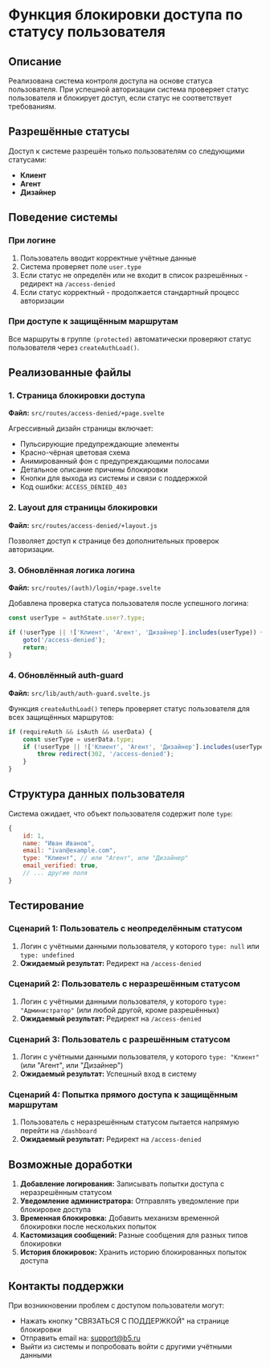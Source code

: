 # Функция блокировки доступа по статусу пользователя

## Описание

Реализована система контроля доступа на основе статуса пользователя. При успешной авторизации система проверяет статус пользователя и блокирует доступ, если статус не соответствует требованиям.

## Разрешённые статусы

Доступ к системе разрешён только пользователям со следующими статусами:
- **Клиент**
- **Агент**
- **Дизайнер**

## Поведение системы

### При логине
1. Пользователь вводит корректные учётные данные
2. Система проверяет поле `user.type`
3. Если статус не определён или не входит в список разрешённых - редирект на `/access-denied`
4. Если статус корректный - продолжается стандартный процесс авторизации

### При доступе к защищённым маршрутам
Все маршруты в группе `(protected)` автоматически проверяют статус пользователя через `createAuthLoad()`.

## Реализованные файлы

### 1. Страница блокировки доступа
**Файл:** `src/routes/access-denied/+page.svelte`

Агрессивный дизайн страницы включает:
- Пульсирующие предупреждающие элементы
- Красно-чёрная цветовая схема
- Анимированный фон с предупреждающими полосами
- Детальное описание причины блокировки
- Кнопки для выхода из системы и связи с поддержкой
- Код ошибки: `ACCESS_DENIED_403`

### 2. Layout для страницы блокировки
**Файл:** `src/routes/access-denied/+layout.js`

Позволяет доступ к странице без дополнительных проверок авторизации.

### 3. Обновлённая логика логина
**Файл:** `src/routes/(auth)/login/+page.svelte`

Добавлена проверка статуса пользователя после успешного логина:
```javascript
const userType = authState.user?.type;

if (!userType || !['Клиент', 'Агент', 'Дизайнер'].includes(userType)) {
    goto('/access-denied');
    return;
}
```

### 4. Обновлённый auth-guard
**Файл:** `src/lib/auth/auth-guard.svelte.js`

Функция `createAuthLoad()` теперь проверяет статус пользователя для всех защищённых маршрутов:
```javascript
if (requireAuth && isAuth && userData) {
    const userType = userData.type;
    if (!userType || !['Клиент', 'Агент', 'Дизайнер'].includes(userType)) {
        throw redirect(302, '/access-denied');
    }
}
```

## Структура данных пользователя

Система ожидает, что объект пользователя содержит поле `type`:

```javascript
{
    id: 1,
    name: "Иван Иванов",
    email: "ivan@example.com",
    type: "Клиент", // или "Агент", или "Дизайнер"
    email_verified: true,
    // ... другие поля
}
```

## Тестирование

### Сценарий 1: Пользователь с неопределённым статусом
1. Логин с учётными данными пользователя, у которого `type: null` или `type: undefined`
2. **Ожидаемый результат:** Редирект на `/access-denied`

### Сценарий 2: Пользователь с неразрешённым статусом
1. Логин с учётными данными пользователя, у которого `type: "Администратор"` (или любой другой, кроме разрешённых)
2. **Ожидаемый результат:** Редирект на `/access-denied`

### Сценарий 3: Пользователь с разрешённым статусом
1. Логин с учётными данными пользователя, у которого `type: "Клиент"` (или "Агент", или "Дизайнер")
2. **Ожидаемый результат:** Успешный вход в систему

### Сценарий 4: Попытка прямого доступа к защищённым маршрутам
1. Пользователь с неразрешённым статусом пытается напрямую перейти на `/dashboard`
2. **Ожидаемый результат:** Редирект на `/access-denied`

## Возможные доработки

1. **Добавление логирования:** Записывать попытки доступа с неразрешённым статусом
2. **Уведомление администратора:** Отправлять уведомление при блокировке доступа
3. **Временная блокировка:** Добавить механизм временной блокировки после нескольких попыток
4. **Кастомизация сообщений:** Разные сообщения для разных типов блокировки
5. **История блокировок:** Хранить историю блокированных попыток доступа

## Контакты поддержки

При возникновении проблем с доступом пользователи могут:
- Нажать кнопку "СВЯЗАТЬСЯ С ПОДДЕРЖКОЙ" на странице блокировки
- Отправить email на: support@b5.ru
- Выйти из системы и попробовать войти с другими учётными данными
